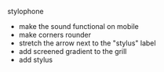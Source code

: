 stylophone

- make the sound functional on mobile
- make corners rounder
- stretch the arrow next to the "stylus" label
- add screened gradient to the grill
- add stylus
